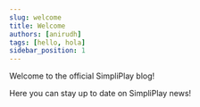 ```yaml
---
slug: welcome
title: Welcome
authors: [anirudh]
tags: [hello, hola]
sidebar_position: 1
---
```

Welcome to the official SimpliPlay blog!

<!-- truncate -->

Here you can stay up to date on SimpliPlay news!